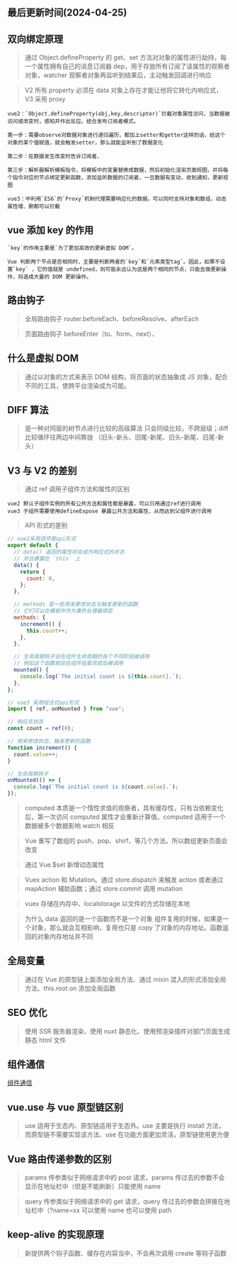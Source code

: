 <!--
 * @Description: Vue面试题
 * @Author: prui
 * @Date: 2023-11-24 10:55:23
 * @LastEditTime: 2024-03-14 09:56:55
 * @LastEditors: prui
 * 不忘初心,不负梦想
-->

## 最后更新时间(2024-04-25)

## 双向绑定原理

> 通过 Object.defineProperty 的 get、set 方法对对象的属性进行劫持，每一个属性拥有自己的消息订阅器 dep，用于存放所有订阅了该属性的观察者对象，watcher 观察者对象再监听到结果后，主动触发回调进行响应

> V2 所有 property 必须在 data 对象上存在才能让他将它转化内响应式， V3 采用 proxy

```
vue2：`Object.defineProperty(obj,key,descriptor)`拦截对象属性访问，当数据被访问或改变时，感知并作出反应。结合发布订阅者模式。

第一步：需要observe对数据对象进行递归遍历，都加上setter和getter这样的话，给这个对象的某个值赋值，就会触发setter，那么就能监听到了数据变化

第二步：在数据发生改变时告诉订阅者、

第三步：解析器解析模板指令，将模板中的变量替换成数据，然后初始化渲染页面视图，并将每个指令对应的节点绑定更新函数，添加监听数据的订阅者，一旦数据有变动，收到通知，更新视图

vue3：中利用`ES6`的`Proxy`机制代理需要响应化的数据。可以同时支持对象和数组，动态属性增、删都可以拦截
```

## vue 添加 key 的作用

```
`key`的作用主要是`为了更加高效的更新虚拟 DOM`。

Vue 判断两个节点是否相同时，主要是判断两者的`key`和`元素类型tag`。因此，如果不设置`key` ，它的值就是 undefined，则可能永远认为这是两个相同的节点，只能去做更新操作，将造成大量的 DOM 更新操作。
```

## 路由钩子

> 全局路由钩子 router.beforeEach、beforeResolve、afterEach

> 页面路由钩子 beforeEnter（to、form、next）、

## 什么是虚拟 DOM

> 通过以对象的方式来表示 DOM 结构，将页面的状态抽象成 JS 对象，配合不同的工具，使跨平台渲染成为可能。

## DIFF 算法

> 是一种对同层的树节点进行比较的高级算法 只会同级比较，不跨层级；diff 比较循环往两边中间靠拢 （旧头-新头、旧尾-新尾、旧头-新尾、旧尾-新头）

## V3 与 V2 的差别

> 通过 ref 调用子组件方法和属性的区别

```
vue2 默认子组件实例的所有公共方法和属性都是暴露，可以只用通过ref进行调用
vue3 子组件需要使用defineExpose 暴露公共方法和属性，从而达到父组件进行调用
```

> API 形式的差别

```js
// vue2采用选项是api形式
export default {
  // data() 返回的属性将会成为响应式的状态
  // 并且暴露在 `this` 上
  data() {
    return {
      count: 0,
    };
  },

  // methods 是一些用来更改状态与触发更新的函数
  // 它们可以在模板中作为事件处理器绑定
  methods: {
    increment() {
      this.count++;
    },
  },

  // 生命周期钩子会在组件生命周期的各个不同阶段被调用
  // 例如这个函数就会在组件挂载完成后被调用
  mounted() {
    console.log(`The initial count is ${this.count}.`);
  },
};

// vue3 采用组合式api形式
import { ref, onMounted } from "vue";

// 响应式状态
const count = ref(0);

// 用来修改状态、触发更新的函数
function increment() {
  count.value++;
}

// 生命周期钩子
onMounted(() => {
  console.log(`The initial count is ${count.value}.`);
});
```

> computed 本质是一个惰性求值的观察者，具有缓存性，只有当依赖变化后，第一次访问 computed 属性才会重新计算值。computed 适用于一个数据被多个数据影响 watch 相反

> Vue 重写了数组的 push、pop、shirf、等几个方法。所以数组更新页面会改变

> 通过 Vue.$set 新增动态属性

> Vuex action 和 Mutation。通过 store.dispatch 来触发 action 或者通过 mapAction 辅助函数；通过 store.commit 调用 mutation

> vuex 存储在内存中、localstorage 以文件的方式存储在本地

> 为什么 data 返回的是一个函数而不是一个对象 组件复用的时候，如果是一个对象，那么就会互相影响，复用也只是 copy 了对象的内存地址。函数返回的对象内存地址并不同

## 全局变量

> 通过在 Vue 的原型链上面添加全局方法、通过 mixin 混入的形式添加全局方法、this.$root.$on 添加全局函数

## SEO 优化

> 使用 SSR 服务器渲染、使用 nuxt 静态化、使用预渲染插件对部门页面生成静态 html 文件

## 组件通信

[组件通信](https://wesweet_admin.gitee.io/docs.panrui.top/#/vue/base?id=%e7%bb%84%e4%bb%b6%e9%80%9a%e4%bf%a1)

## vue.use 与 vue 原型链区别

> use 适用于生态内、原型链适用于生态外。use 主要是执行 install 方法，而原型链不需要实现该方法、use 在功能方面更加灵活，原型链使用更方便

## Vue 路由传递参数的区别

> params 传参类似于网络请求中的 post 请求，params 传过去的参数不会显示在地址栏中（但是不能刷新）只能使用 name

> query 传参类似于网络请求中的 get 请求，query 传过去的参数会拼接在地址栏中（?name=xx 可以使用 name 也可以使用 path

## keep-alive 的实现原理

> 新提供两个钩子函数、缓存在内容当中，不会再次调用 create 等钩子函数
